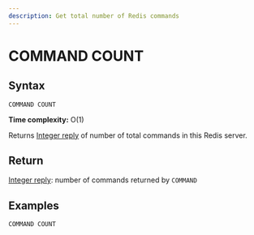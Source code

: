 ```yaml
---
description: Get total number of Redis commands
---
```


# COMMAND COUNT

## Syntax

    COMMAND COUNT 

**Time complexity:** O(1)

Returns [Integer reply](https://redis.io/docs/reference/protocol-spec#resp-integers) of number of total commands in this Redis server.

## Return

[Integer reply](https://redis.io/docs/reference/protocol-spec#resp-integers): number of commands returned by `COMMAND`

## Examples

```cli
COMMAND COUNT
```
